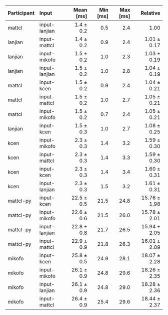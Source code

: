 | Participant | Input | Mean [ms] | Min [ms] | Max [ms] | Relative |
|:---|:---|---:|---:|---:|---:|
| mattcl | input-lanjian | 1.4 ± 0.2 | 0.5 | 2.4 | 1.00 |
| lanjian | input-mattcl | 1.4 ± 0.2 | 0.9 | 2.4 | 1.01 ± 0.17 |
| lanjian | input-mikofo | 1.5 ± 0.2 | 1.0 | 2.3 | 1.03 ± 0.19 |
| lanjian | input-lanjian | 1.5 ± 0.2 | 1.0 | 2.8 | 1.04 ± 0.19 |
| mattcl | input-kcen | 1.5 ± 0.2 | 0.9 | 2.4 | 1.04 ± 0.21 |
| mattcl | input-mattcl | 1.5 ± 0.2 | 1.0 | 2.7 | 1.05 ± 0.21 |
| mattcl | input-mikofo | 1.5 ± 0.2 | 0.7 | 2.4 | 1.05 ± 0.21 |
| lanjian | input-kcen | 1.5 ± 0.3 | 1.0 | 2.7 | 1.08 ± 0.25 |
| kcen | input-mikofo | 2.3 ± 0.3 | 1.4 | 3.2 | 1.59 ± 0.30 |
| kcen | input-mattcl | 2.3 ± 0.3 | 1.4 | 3.3 | 1.59 ± 0.30 |
| kcen | input-kcen | 2.3 ± 0.3 | 1.4 | 3.4 | 1.60 ± 0.31 |
| kcen | input-lanjian | 2.3 ± 0.3 | 1.5 | 3.2 | 1.61 ± 0.31 |
| mattcl-py | input-kcen | 22.5 ± 0.5 | 21.5 | 24.8 | 15.76 ± 1.98 |
| mattcl-py | input-mikofo | 22.6 ± 0.6 | 21.5 | 26.0 | 15.78 ± 2.01 |
| mattcl-py | input-lanjian | 22.8 ± 0.8 | 21.7 | 26.5 | 15.94 ± 2.05 |
| mattcl-py | input-mattcl | 22.9 ± 0.9 | 21.8 | 26.3 | 16.01 ± 2.09 |
| mikofo | input-kcen | 25.8 ± 0.5 | 24.9 | 28.1 | 18.07 ± 2.28 |
| mikofo | input-mikofo | 26.1 ± 0.9 | 24.8 | 29.6 | 18.26 ± 2.35 |
| mikofo | input-lanjian | 26.1 ± 0.9 | 24.8 | 29.0 | 18.28 ± 2.36 |
| mikofo | input-mattcl | 26.4 ± 0.9 | 25.4 | 29.6 | 18.44 ± 2.37 |

